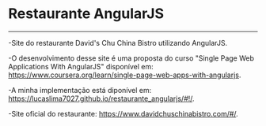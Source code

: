 # Restaurante AngularJS
-----------------------

-Site do restaurante David's Chu China Bistro utilizando AngularJS.

-O desenvolvimento desse site é uma proposta do curso "Single Page Web Applications With AngularJS"
disponível em: https://www.coursera.org/learn/single-page-web-apps-with-angularjs.

-A minha implementação está diponível em: https://lucaslima7027.github.io/restaurante_angularjs/#!/.

-Site oficial do restaurante: https://www.davidchuschinabistro.com/#/.
